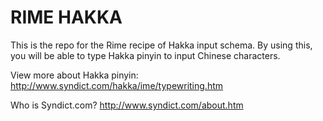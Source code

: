 # RIME HAKKA

This is the repo for the Rime recipe of Hakka input schema. By using this, you will be able to type Hakka pinyin to input Chinese characters.

View more about Hakka pinyin: http://www.syndict.com/hakka/ime/typewriting.htm

Who is Syndict.com? http://www.syndict.com/about.htm


